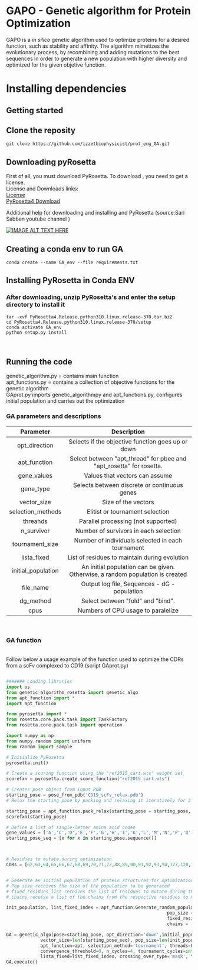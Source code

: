 # GAPO - Genetic algorithm for Protein Optimization
GAPO is a _in silico_ genetic algorithm used to optimize proteins for a desired function, such as stability and affinity. The algorithm mimetizes the evolutionary process, by recombining and adding mutations to the best sequences in order to generate a new population with higher diversity and optimized for the given objetive function. 
<br/>
# Installing dependencies

## Getting started

## Clone the reposity
```
git clone https://github.com/izzetbiophysicist/prot_eng_GA.git
```
## Downloading pyRosetta
First of all, you must download PyRosetta. To download , you need to get a license.
<br />
License and Downloads links:
<br />
[License](https://www.rosettacommons.org/software/license-and-download)
<br />
[PyRosetta4 Download](https://graylab.jhu.edu/download/PyRosetta4/archive/release/PyRosetta4.Release.python310.linux/PyRosetta4.Release.python310.linux.release-370.tar.bz2)

Additional help for downloading and installing and PyRosetta (source:Sari Sabban youtube channel )

[![IMAGE ALT TEXT HERE](https://img.youtube.com/vi/UEaFmUMEL9c/0.jpg)](https://www.youtube.com/watch?v=UEaFmUMEL9c)

## Creating a conda env to run GA
```
conda create --name GA_env --file requirements.txt
```
## Installing PyRosetta in Conda ENV
### After downloading, unzip PyRosetta's and enter the setup directory to install it
```
tar -xvf PyRosetta4.Release.python310.linux.release-370.tar.bz2
cd PyRosetta4.Release.python310.linux.release-370/setup
conda activate GA_env
python setup.py install
```
<br/>

## Running the code

genetic_algorithm.py = contains main function
<br/>
apt_functions.py = contains a collection of objective functions for the genetic algorithm
<br/>
GAprot.py imports genetic_algorithmpy and apt_functions.py, configures initial population and carries out the optimization
<br/>
### GA parameters and descriptions
  
  | Parameter | Description  | 
  | :---:   | :---: |
  |opt_direction | Selects if the objective function goes up or down
  |apt_function | Select between "apt_thread" for pbee and "apt_rosetta" for rosetta.
  |gene_values | Values that vectors can assume
  |gene_type | Selects between discrete or continuous genes
  |vector_size | Size of the vectors
  |selection_methods | Elitist or tournament selection
  |threahds | Parallel processing (not supported)
  |n_survivor | Number of survivors in each selection
  |tournament_size | Number of individuals selected in each tournament
  |lista_fixed | List of residues to maintain during evolution
  |initial_population | An initial population can be given. Otherwise, a random population is created
  |file_name | Output log file, Sequences - dG - population
  |dg_method | Select between "fold" and "bind".
  |cpus | Numbers of CPU usage to paralelize

<br/>

### GA function
<br/>
Follow below a usage example of the function used to optimize the CDRs from a scFv complexed to CD19 (script GAprot.py)
<br/>

```python

####### Loading libraries
import os
from genetic_algorithm_rosetta import genetic_algo
from apt_function import *
import apt_function

from pyrosetta import *
from rosetta.core.pack.task import TaskFactory
from rosetta.core.pack.task import operation

import numpy as np
from numpy.random import uniform
from random import sample

# Initialize PyRosetta
pyrosetta.init()

# Create a scoring function using the "ref2015_cart.wts" weight set
scorefxn = pyrosetta.create_score_function("ref2015_cart.wts")

# Creates pose object from input PDB
starting_pose = pose_from_pdb('CD19_scFv_relax.pdb')
# Relax the starting pose by packing and relaxing it iteratively for 3 times

starting_pose = apt_function.pack_relax(starting_pose = starting_pose, scorefxn = scorefxn, times_to_relax = 3)
scorefxn(starting_pose)

# Define a list of single-letter amino acid codes
gene_values = ['A','C','D','E','F','G','H','I','K','L','M','N','P','Q','R','S','T','V','W','Y']
starting_pose_seq = [x for x in starting_pose.sequence()]



# Residues to mutate during optimization
CDRs = [62,63,64,65,66,67,68,69,70,71,72,88,89,90,91,92,93,94,127,128,129,130,131,132,133,134,135,186,187,188,189,190,191,192,212,213,214,215,216,257,258,259,260,261,262,263,264,265,266,267,268,269]# Chain identifier for the fixed residues


# Generate an initial population of protein structures for optimization and return the list of residues to maintain locked during the evolution
# Pop size receives the size of the population to be generated
# fixed_residues_list receives the list of residues to mutate during the evolution
# chains receive a list of the chains from the respective residues to mutate

init_population, list_fixed_index = apt_function.Generate_random_population(starting_pose = starting_pose, 
                                                             pop_size = 50,
                                                             fixed_residues_list = CDRs,
                                                             chains = ["C", "D"])

GA = genetic_algo(pose=starting_pose, opt_direction='down',initial_population = init_population, gene_values=gene_values, gene_type='discrete',
             vector_size=len(starting_pose_seq), pop_size=len(init_population), mutation_rate=0.025, segment_fluctuation=0,
             apt_function=apt, selection_method='tournament', threads=False,
             convergence_threshold=0, n_cycles=4, tournament_cycles=int(np.round(len(init_population)/4)), tournament_size=4, benchmark=False, 
             lista_fixed=list_fixed_index, crossing_over_type='mask', file_name="teste_1.txt", dg_method="bind",  cpus  = 5)
GA.execute()
```


